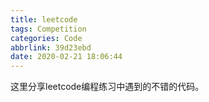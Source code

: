 ```yaml
---
title: leetcode
tags: Competition
categories: Code
abbrlink: 39d23ebd
date: 2020-02-21 18:06:44
---
```

这里分享leetcode编程练习中遇到的不错的代码。
